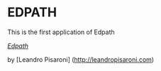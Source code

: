 # EDPATH 

This is the first application of Edpath 

[*Edpath*](http://onemonthrails.com)

by [Leandro Pisaroni]  (http://leandropisaroni.com)

